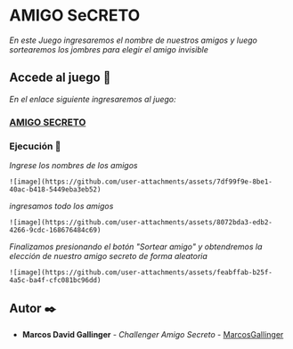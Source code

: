 # AMIGO SeCRETO

_En este Juego ingresaremos el nombre de nuestros amigos y luego sortearemos los jombres para elegir el amigo invisible_

## Accede al juego 🚀

_En el enlace siguiente ingresaremos al juego:_

### [AMIGO SECRETO](https://marcosgallinger.github.io/AmigoSecreto/)

### Ejecución 🔧


_Ingrese los nombres de los amigos_

```
![image](https://github.com/user-attachments/assets/7df99f9e-8be1-40ac-b418-5449eba3eb52)

```

_ingresamos todo los amigos_

```
![image](https://github.com/user-attachments/assets/8072bda3-edb2-4266-9cdc-168676484c69)

```

_Finalizamos presionando el botón "Sortear amigo" y obtendremos la elección de nuestro amigo secreto de forma aleatoria_

```
![image](https://github.com/user-attachments/assets/feabffab-b25f-4a5c-ba4f-cfc081bc96dd)

```

## Autor ✒️


* **Marcos David Gallinger** - *Challenger Amigo Secreto* - [MarcosGallinger](https://github.com/MarcosGallinger)
